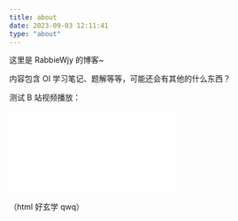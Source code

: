 ```yaml
---
title: about
date: 2023-09-03 12:11:41
type: "about"
---
```


这里是 RabbieWjy 的博客~

内容包含 OI 学习笔记、题解等等，可能还会有其他的什么东西？

测试 B 站视频播放：

<style>
   .transparent-iframe {
      opacity: 1; /* 设置透明度为100% */
      filter: alpha(opacity=100); /* 兼容IE8及更早版本 */
   }
</style>

<iframe src="//player.bilibili.com/player.html?aid=962992919&bvid=BV1wH4y167Xm&cid=1319417317&p=1" scrolling="no" border="0" frameborder="no" framespacing="0" allowfullscreen="true" class=transparent-iframe> </iframe>

（html 好玄学 qwq）